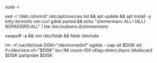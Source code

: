 sudo -i

sed -i '/deb cdrom/d' /etc/apt/sources.list && apt update && apt install -y kitty-terminfo vim curl gdisk parted && echo "zimmermanc ALL=(ALL) NOPASSWD:ALL" | tee /etc/sudoers.d/zimmermanc

swapoff -a && vim /etc/fstab && fdisk /dev/sda

rm -rf /var/lib/rook
DISK="/dev/nvme0n1"
sgdisk --zap-all $DISK
dd if=/dev/zero of="$DISK" bs=1M count=100 oflag=direct,dsync
blkdiscard $DISK
partprobe $DISK
